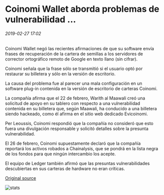 # Coinomi Wallet aborda problemas de vulnerabilidad ...

###### 2019-02-27 17:02

Coinomi Wallet negó las recientes afirmaciones de que su software envía frases de recuperación de la cartera de semillas a los servidores de corrector ortográfico remoto de Google en texto llano (sin cifrar).

Coinomi señala que la frase sólo se transmitió si el usuario optó por restaurar su billetera y sólo en la versión de escritorio.

La causa del problema fue al parecer una mala configuración en un software plug-in contenida en la versión de escritorio de carteras Coinomi.

La compañía afirma que el 22 de febrero, Warith al Maawali creó una solicitud de apoyo en su tablero con respecto a una vulnerabilidad contenida en su billetera que, según Maawali, ha conducido a una billetera siendo hackeado, como él afirma en el sitio web dedicado Evicoinomi.

Per Leoussis, Coinomi respondió que la compañía no consideró que esto fuera una divulgación responsable y solicitó detalles sobre la presunta vulnerabilidad.

El 26 de febrero, Coinomi supuestamente declaró que la compañía reportará los activos robados a Chainalysis, que se pondrá en la lista negra de los fondos para que ningún intercambio los acepte.

El equipo de Ledger también afirmó que las presuntas vulnerabilidades descubiertas en sus carteras de hardware no eran críticas.

[Original source](https://cointelegraph.com/news/coinomi-wallet-addresses-vulnerability-concerns)

![stats](https://c.statcounter.com/11760860/0/a89fa40b/1/ "stats")